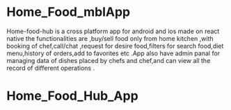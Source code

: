 # Home_Food_mblApp
 
Home-food-hub is a cross platform app for android and ios made on react native the functionalities are ,buy/sell food only from home kitchen ,with booking of chef,call/chat ,request for desire food,filters for search food,diet menu,history of orders,add to favorites etc .App also have admin panal for managing data of dishes placed by chefs and chef,and can view all the record of different operations .
# Home_Food_Hub_App
